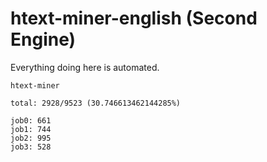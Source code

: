 # htext-miner-english (Second Engine)

Everything doing here is automated.

```
htext-miner

total: 2928/9523 (30.746613462144285%)

job0: 661
job1: 744
job2: 995
job3: 528
```